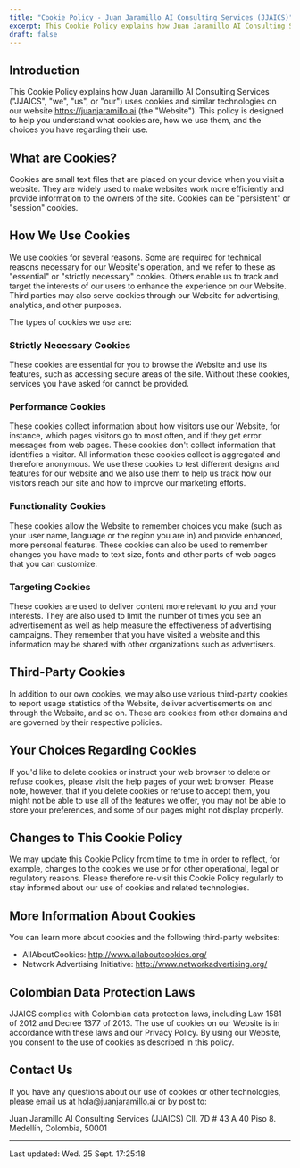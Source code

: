 ```yaml
---
title: "Cookie Policy - Juan Jaramillo AI Consulting Services (JJAICS)"
excerpt: This Cookie Policy explains how Juan Jaramillo AI Consulting Services ("JJAICS", "we", "us", or "our") uses cookies and similar technologies on our website <https://juanjaramillo.ai> (the "Website"). This policy is designed to help you understand what cookies are, how we use them, and the choices you have regarding their use.
draft: false
---
```

## Introduction

This Cookie Policy explains how Juan Jaramillo AI Consulting Services ("JJAICS", "we", "us", or "our") uses cookies and similar technologies on our website <https://juanjaramillo.ai> (the "Website"). This policy is designed to help you understand what cookies are, how we use them, and the choices you have regarding their use.

## What are Cookies?

Cookies are small text files that are placed on your device when you visit a website. They are widely used to make websites work more efficiently and provide information to the owners of the site. Cookies can be "persistent" or "session" cookies.

## How We Use Cookies

We use cookies for several reasons. Some are required for technical reasons necessary for our Website's operation, and we refer to these as "essential" or "strictly necessary" cookies. Others enable us to track and target the interests of our users to enhance the experience on our Website. Third parties may also serve cookies through our Website for advertising, analytics, and other purposes.

The types of cookies we use are:

### Strictly Necessary Cookies

These cookies are essential for you to browse the Website and use its features, such as accessing secure areas of the site. Without these cookies, services you have asked for cannot be provided.

### Performance Cookies

These cookies collect information about how visitors use our Website, for instance, which pages visitors go to most often, and if they get error messages from web pages. These cookies don't collect information that identifies a visitor. All information these cookies collect is aggregated and therefore anonymous. We use these cookies to test different designs and features for our website and we also use them to help us track how our visitors reach our site and how to improve our marketing efforts.

### Functionality Cookies

These cookies allow the Website to remember choices you make (such as your user name, language or the region you are in) and provide enhanced, more personal features. These cookies can also be used to remember changes you have made to text size, fonts and other parts of web pages that you can customize.

### Targeting Cookies

These cookies are used to deliver content more relevant to you and your interests. They are also used to limit the number of times you see an advertisement as well as help measure the effectiveness of advertising campaigns. They remember that you have visited a website and this information may be shared with other organizations such as advertisers.

## Third-Party Cookies

In addition to our own cookies, we may also use various third-party cookies to report usage statistics of the Website, deliver advertisements on and through the Website, and so on. These are cookies from other domains and are governed by their respective policies.

## Your Choices Regarding Cookies

If you'd like to delete cookies or instruct your web browser to delete or refuse cookies, please visit the help pages of your web browser. Please note, however, that if you delete cookies or refuse to accept them, you might not be able to use all of the features we offer, you may not be able to store your preferences, and some of our pages might not display properly.

## Changes to This Cookie Policy

We may update this Cookie Policy from time to time in order to reflect, for example, changes to the cookies we use or for other operational, legal or regulatory reasons. Please therefore re-visit this Cookie Policy regularly to stay informed about our use of cookies and related technologies.

## More Information About Cookies

You can learn more about cookies and the following third-party websites:

- AllAboutCookies: <http://www.allaboutcookies.org/>
- Network Advertising Initiative: <http://www.networkadvertising.org/>

## Colombian Data Protection Laws

JJAICS complies with Colombian data protection laws, including Law 1581 of 2012 and Decree 1377 of 2013. The use of cookies on our Website is in accordance with these laws and our Privacy Policy. By using our Website, you consent to the use of cookies as described in this policy.

## Contact Us

If you have any questions about our use of cookies or other technologies, please email us at [hola@juanjaramillo.ai](mailto:hola@juanjaramillo.ai) or by post to:

Juan Jaramillo AI Consulting Services (JJAICS)
Cll. 7D # 43 A 40 Piso 8. Medellín, Colombia, 50001

---

Last updated: Wed. 25 Sept. 17:25:18
